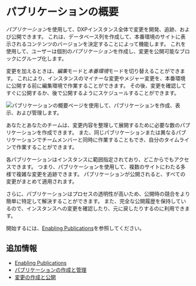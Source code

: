 # パブリケーションの概要

*パブリケーション*を使用して、DXPインスタンス全体で変更を開発、追跡、および公開できます。 これは、データベース列を作成して、本番環境のサイトに表示されるコンテンツのバージョンを決定することによって機能します。 これを使用して、ユーザーは個別の*パブリケーション*を作成し、変更を公開可能なブロックにグループ化します。

変更を加えるときは、*編集*モードと*本番環境*モードを切り替えることができます。 これにより、インスタンスのマイナーな変更やメジャー変更を、本番環境に公開する前に編集環境で作業することができます。 その後、変更を確認してすぐに公開するか、後で公開するようにスケジュールすることができます。

![パブリケーションの概要ページを使用して、パブリケーションを作成、表示、および管理します。](./publications-overview/images/01.png)

あなたとあなたのチームは、変更内容を整理して展開するために必要な数のパブリケーションを作成できます。 また、同じパブリケーションまたは異なるパブリケーションでチームメンバーと同時に作業することもでき、自分のタイムラインで作業することができます。

各パブリケーションはインスタンスに範囲指定されており、どこからでもアクセスできます。 つまり、パブリケーションを使用して、複数のサイトにわたる多様で複雑な変更を追跡できます。 パブリケーションが公開されると、すべての変更がまとめて適用されます。

さらに、パブリケーションはプロセスの透明性が高いため、公開時の競合をより簡単に特定して解決することができます。 また、完全な公開履歴を保持しているので、インスタンスへの変更を確認したり、元に戻したりするのに利用できます。

開始するには、[Enabling Publications](./enabling-publications.md)を参照してください。

## 追加情報

  - [Enabling Publications](./enabling-publications.md)
  - [パブリケーションの作成と管理](./creating-and-managing-publications.md)
  - [変更の作成と公開](./making-and-publishing-changes.md)
